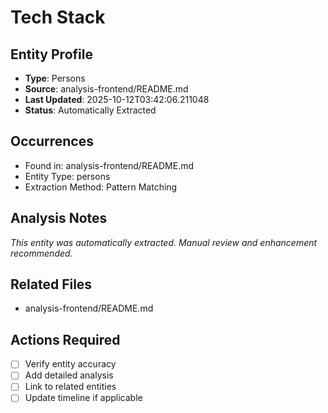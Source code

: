 # Tech Stack

## Entity Profile
- **Type**: Persons
- **Source**: analysis-frontend/README.md
- **Last Updated**: 2025-10-12T03:42:06.211048
- **Status**: Automatically Extracted

## Occurrences
- Found in: analysis-frontend/README.md
- Entity Type: persons
- Extraction Method: Pattern Matching

## Analysis Notes
*This entity was automatically extracted. Manual review and enhancement recommended.*

## Related Files
- analysis-frontend/README.md

## Actions Required
- [ ] Verify entity accuracy
- [ ] Add detailed analysis
- [ ] Link to related entities
- [ ] Update timeline if applicable
